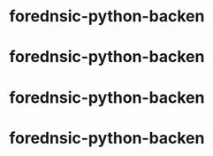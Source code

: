 # forednsic-python-backen
# forednsic-python-backen
# forednsic-python-backen
# forednsic-python-backen
